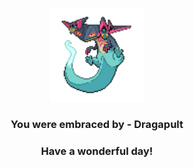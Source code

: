 <p align="center">
    <img src="https://raw.githubusercontent.com/PokeAPI/sprites/master/sprites/pokemon/887.png" width="150" height="150">
</p>
<h3 align="center">You were embraced by - <b>Dragapult</b></h3>
<h3 align="center">Have a wonderful day!</h3>
